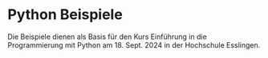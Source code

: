 # Python Beispiele 

Die Beispiele dienen als Basis für den Kurs Einführung in die Programmierung mit Python am 18. Sept. 2024 in der Hochschule Esslingen.
